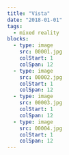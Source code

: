 ```yaml
---
title: "Vista"
date: "2018-01-01"
tags:
  - mixed reality
blocks:
  - type: image
    src: 00001.jpg
    colStart: 1
    colSpan: 12
  - type: image
    src: 00002.jpg
    colStart: 1
    colSpan: 12
  - type: image
    src: 00003.jpg
    colStart: 1
    colSpan: 12
  - type: image
    src: 00004.jpg
    colStart: 1
    colSpan: 12
---
```

